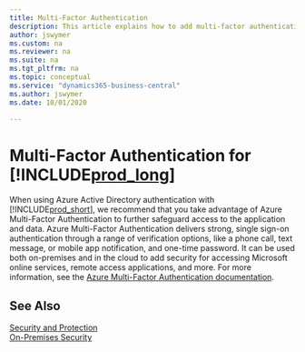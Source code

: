 ```yaml
---
title: Multi-Factor Authentication 
description: This article explains how to add multi-factor authentication when your solution uses Azure Active Directory as authentication mechanism.
author: jswymer
ms.custom: na
ms.reviewer: na
ms.suite: na
ms.tgt_pltfrm: na
ms.topic: conceptual
ms.service: "dynamics365-business-central"
ms.author: jswymer
ms.date: 10/01/2020

---
```

# Multi-Factor Authentication for [!INCLUDE[prod_long](../developer/includes/prod_long.md)]  

When using Azure Active Directory authentication with [!INCLUDE[prod_short](../developer/includes/prod_short.md)], we recommend that you take advantage of Azure Multi-Factor Authentication to further safeguard access to the application and data. Azure Multi-Factor Authentication delivers strong, single sign-on authentication through a range of verification options, like a phone call, text message, or mobile app notification, and one-time password. It can be used both on-premises and in the cloud to add security for accessing Microsoft online services, remote access applications, and more. For more information, see the [Azure Multi-Factor Authentication documentation](/azure/active-directory/authentication/concept-mfa-howitworks).

## See Also

[Security and Protection](security-and-protection.md)  
[On-Premises Security](security-onpremises.md)  